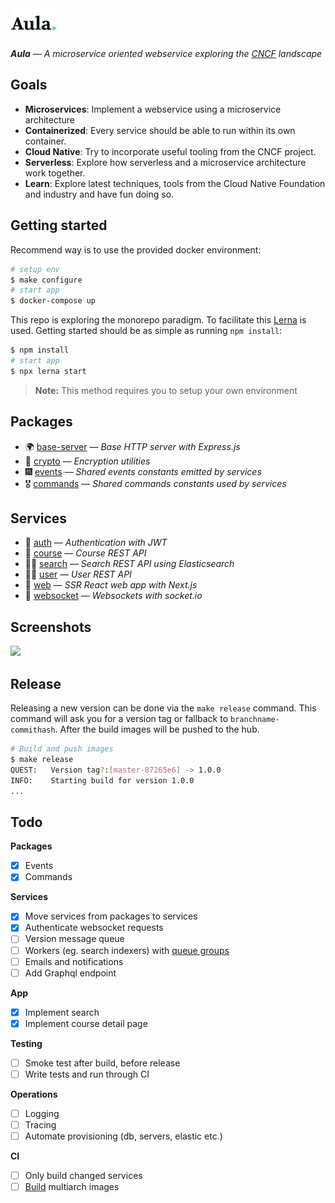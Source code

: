 <img src="services/web/static/images/logo.svg" width="75"/>

_**Aula** — A microservice oriented webservice exploring the [CNCF](https://www.cncf.io/) landscape_

## Goals

* **Microservices**: Implement a webservice using a microservice architecture
* **Containerized**: Every service should be able to run within its own container.
* **Cloud Native**: Try to incorporate useful tooling from the CNCF project.
* **Serverless**: Explore how serverless and a microservice architecture work together.
* **Learn**: Explore latest techniques, tools from the Cloud Native Foundation and industry and have fun doing so.

## Getting started
Recommend way is to use the provided docker environment:

```sh
# setup env
$ make configure
# start app
$ docker-compose up
```

This repo is exploring the monorepo paradigm. To facilitate this [Lerna](https://github.com/lerna/lerna) is used. Getting started should be as simple as running `npm install`:

```sh
$ npm install
# start app
$ npx lerna start
```

> **Note:** This method requires you to setup your own environment

## Packages
* 🌍 [base-server](packages/base-server) — *Base HTTP server with Express.js*
* 🔐 [crypto](packages/crypto) — *Encryption utilities*
* 🎆 [events](packages/events) — *Shared events constants emitted by services*
* 🎖 [commands](packages/commands) — *Shared commands constants used by services*

## Services
* 🔑 [auth](services/auth) — *Authentication with JWT*
* 📓 [course](services/course) — *Course REST API*
* 🕵️‍♂️ [search](services/search) — *Search REST API using Elasticsearch*
* 👨‍🎨 [user](services/user) — *User REST API*
* 🦄 [web](services/web) — *SSR React web app with Next.js*
* 🔮 [websocket](services/websocket) — *Websockets with socket.io*

## Screenshots
<img src="https://www.dropbox.com/s/plitnx02b7ek633/aula.png?raw=1">

## Release
Releasing a new version can be done via the `make release` command. This command will ask you for
a version tag or fallback to `branchname-commithash`. After the build images will be pushed to the
hub.

```sh
# Build and push images
$ make release
QUEST:   Version tag?:[master-87265e6] -> 1.0.0
INFO:    Starting build for version 1.0.0
...
```

## Todo
**Packages**
- [x] Events
- [x] Commands

**Services**
- [x] Move services from packages to services
- [x] Authenticate websocket requests
- [ ] Version message queue
- [ ] Workers (eg. search indexers) with [queue groups](https://nats-io.github.io/docs/developer/concepts/queue.html)
- [ ] Emails and notifications
- [ ] Add Graphql endpoint

**App**
- [x] Implement search
- [x] Implement course detail page

**Testing**
- [ ] Smoke test after build, before release
- [ ] Write tests and run through CI

**Operations**
- [ ] Logging
- [ ] Tracing
- [ ] Automate provisioning (db, servers, elastic etc.)

**CI**
- [ ] Only build changed services
- [ ] [Build](https://engineering.docker.com/2019/04/multi-arch-images/) multiarch images

